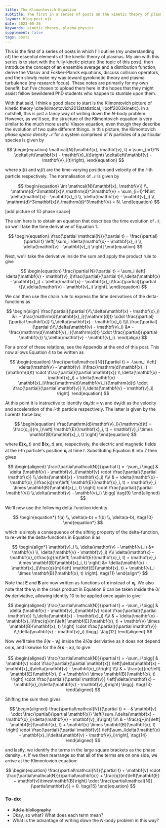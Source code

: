 ```yaml
---
title: The Klimontovich Equation
subtitle: The first in a series of posts on the kinetic theory of plasmas (also a means for me to get to grips with $\KaTeX$).
layout: blog-post.njk
date: 2023-05-26
keywords: kinetic theory, plasma physics
supplement: false
tags: posts
---
```

This is the first of a series of posts in which I'll outline (my understanding of) the essential elements of the kinetic theory of plasmas. My aim with this series is to start with the fully kinetic picture (the topic of this post), then introduce the concept of an ensemble average and a distribution function, derive the Vlasov and Fokker-Planck equations, discuss collision operators, and then slowly make my way toward gyrokinetic theory and plasma turbulence (my research focus). These notes are primarily for my own benefit, but I've chosen to upload them here in the hopes that they might assist fellow bewildered PhD students who happen to stumble upon them.

With that said, I think a good place to start is the Klimontovich picture of kinetic theory \cite{klimontovich2013statistical, liboff2003kinetic}. In a nutshell, this is just a fancy way of writing down the $N$-body problem. However, as we'll see, the structure of the Klimontovich equation is very similar to the much more useful Vlasov equation, even though they describe the evolution of two quite different things. In this picture, the Klimontovich _phase space density_ $\mathcal{N}$ for a system comprised of $N$ particles of a particular species is given by

$$
\begin{equation}
  \mathcal{N}(\mathbf{x}, \mathbf{v}, t) = \sum_{i=1}^N \delta\left(\mathbf{x} - \mathbf{x}_i(t)\right) \delta\left(\mathbf{v} - \mathbf{v}_i(t)\right),
\end{equation}
$$

where $\mathbf{x}_i(t)$ and $\mathbf{v}_i(t)$ are the time-varying position and velocity of the $i$-th particle respectively. The normalisation of $\mathcal{N}$ is given by

$$
\begin{equation}
\int \mathcal{N}(\mathbf{x}, \mathbf{v}) \\, \mathrm{d}^3\mathbf{x}\\,\mathrm{d}^3\mathbf{v} = 
  \sum_{i=1}^N\int \delta(\mathbf{x} - \mathbf{x}_i) \\, \delta(\mathbf{v} - \mathbf{v}_i) \\, \mathrm{d}^3\mathbf{x}\\,\mathrm{d}^3\mathbf{v} = N.
\end{equation}
$$

[add picture of 1D phase space]

The aim here is to obtain an equation that describes the time evolution of $\mathcal{N}$, so we'll take the time derivative of Equation $1$.

$$
\begin{equation}
\frac{\partial \mathcal{N}}{\partial t} = \frac{\partial}{\partial t} \left[ \sum_i \delta(\mathbf{x} - \mathbf{x}_i) \\, \delta(\mathbf{v} - \mathbf{v}_i) \right]
\end{equation}
$$

Next, we'll take the derivative inside the sum and apply the product rule to give

$$
\begin{equation}
  \frac{\partial N}{\partial t} = \sum_i 
  \left[ 
    \delta(\mathbf{v} - \mathbf{v}_i)\frac{\partial}{\partial t}\\,\delta(\mathbf{x} - \mathbf{x}_i) 
    + 
    \delta(\mathbf{x} - \mathbf{x}_i)\frac{\partial}{\partial t}\\,\delta(\mathbf{v} - \mathbf{v}_i)
  \right].
\end{equation}
$$

We can then use the chain rule to express the time derivatives of the delta-functions as

$$
\begin{align}
\frac{\partial}{\partial t}\\,\delta(\mathbf{x} - \mathbf{x}_i) &= - \frac{\mathrm{d}\mathbf{x}_i}{\mathrm{d}t} \cdot \frac{\partial}{\partial \mathbf{x}} \\,\delta(\mathbf{x} - \mathbf{x}_i) \\\\
\frac{\partial}{\partial t}\\,\delta(\mathbf{v} - \mathbf{v}_i) &= - \frac{\mathrm{d}\mathbf{v}_i}{\mathrm{d}t} \cdot \frac{\partial}{\partial \mathbf{v}} \\,\delta(\mathbf{v} - \mathbf{v}_i).
\end{align}
$$

For a proof of these relations, see the Appendix at the end of this post. This now allows Equation $4$ to be written as

$$
\begin{equation}
  \frac{\partial\mathcal{N}}{\partial t} = -\sum_i 
  \left[ 
    \delta(\mathbf{v} - \mathbf{v}_i)\frac{\mathrm{d}\mathbf{x}_i}{\mathrm{d}t} \cdot \frac{\partial}{\partial \mathbf{x}} \\,\delta(\mathbf{x} - \mathbf{x}_i)
    + 
    \delta(\mathbf{x} - \mathbf{x}_i)\frac{\mathrm{d}\mathbf{v}_i}{\mathrm{d}t} \cdot \frac{\partial}{\partial \mathbf{v}} \\,\delta(\mathbf{v} - \mathbf{v}_i) 
  \right].
\end{equation}
$$

At this point it is instructive to identify $\mathrm{d}\mathbf{x}_i/\mathrm{d}t \equiv \mathbf{v}_i$ and $\mathrm{d}\mathbf{v}_i/\mathrm{d}t$ as the velocity and acceleration of the $i$-th particle respectively. The latter is given by the Lorentz force law, 

$$
\begin{equation}
\frac{\mathrm{d}\mathbf{v}_i}{\mathrm{d}t} = \frac{q_i}{m_i}\left[
  \mathbf{E}(\mathbf{x}_i, t) + \mathbf{v}_i \times \mathbf{B}(\mathbf{x}_i, t)
\right]
\end{equation}
$$

where $\mathbf{E}(\mathbf{x}_i, t)$ and $\mathbf{B}(\mathbf{x}_i, t)$ are, respectively, the electric and magnetic fields at the $i$-th particle's position $\mathbf{x}_i$ at time $t$. Substituting Equation $8$ into $7$ then gives

$$
\begin{aligned}
  \frac{\partial\mathcal{N}}{\partial t} = -\sum_i 
\bigg[
  & \delta (\mathbf{v} - \mathbf{v}_i)\mathbf{v} \cdot \frac{\partial}{\partial \mathbf{x}} \\,\delta(\mathbf{x} - \mathbf{x}_i) \\\\
  & + \delta(\mathbf{x} - \mathbf{x}_i)\frac{q}{m}\left[
  \mathbf{E}(\mathbf{x}_i, t) + \mathbf{v}_i \times \mathbf{B}(\mathbf{x}_i, t)
\right] \cdot \frac{\partial}{\partial \mathbf{v}} \\,\delta(\mathbf{v} - \mathbf{v}_i)
  \bigg] \tag{9}
\end{aligned}
$$

We'll now use the following delta-function identity

$$
\begin{equation*}
 f(a) \\, \delta(a-b) = f(b) \\, \delta(a-b), \tag{10}
\end{equation*}
$$

which is simply a consequence of the sifting property of the delta-function, to re-write the delta-functions in Equation $9$ as

$$
\begin{align*}
  \mathbf{v}_i \\, \delta(\mathbf{v} - \mathbf{v}_i) &= \mathbf{v} \\, \delta(\mathbf{v} - \mathbf{v}_i) \\\\
  \delta(\mathbf{x} - \mathbf{x}_i)\frac{q}{m}\left[
  \mathbf{E}(\mathbf{x}_i, t) + \mathbf{v}_i \times \mathbf{B}(\mathbf{x}_i, t)
\right] &= \delta(\mathbf{x} - \mathbf{x}_i)\frac{q}{m}\left[
  \mathbf{E}(\mathbf{x}, t) + \mathbf{v}_i \times \mathbf{B}(\mathbf{x}, t)
\right]. \tag{11}
\end{align*}
$$

Note that $\mathbf{E}$ and $\mathbf{B}$ are now written as functions of $\mathbf{x}$ instead of $\mathbf{x_i}$. We also note that the $\mathbf{v}_i$ in the cross product in Equation $9$ can be taken inside the $\partial/\partial\mathbf{v}$ deriviative, allowing identity $10$ to be applied once again to give

$$
\begin{aligned}
  \frac{\partial\mathcal{N}}{\partial t} = -\sum_i 
\bigg[
  & \delta (\mathbf{v} - \mathbf{v}_i)\mathbf{v} \cdot \frac{\partial}{\partial \mathbf{x}} \\,\delta(\mathbf{x} - \mathbf{x}_i) \\\\
  & + \delta(\mathbf{x} - \mathbf{x}_i)\frac{q}{m}\left[
  \mathbf{E}(\mathbf{x}, t) + \mathbf{v} \times \mathbf{B}(\mathbf{x}, t)
\right] \cdot \frac{\partial}{\partial \mathbf{v}} \\,\delta(\mathbf{v} - \mathbf{v}_i)
  \bigg]. \tag{12}
\end{aligned}
$$

Now we'll take the $\delta(\mathbf{v}-\mathbf{v}_i)$ inside the $\partial/\partial\mathbf{x}$ deriviative as it does not depend on $\mathbf{x}$, and likewise for the $\delta(\mathbf{x}-\mathbf{x}_i)$, to give

$$
\begin{aligned}
  \frac{\partial\mathcal{N}}{\partial t} = -\sum_i 
\bigg[
  & \mathbf{v} \cdot \frac{\partial}{\partial \mathbf{x}} \left[\delta(\mathbf{x} - \mathbf{x}_i)\delta(\mathbf{v} - \mathbf{v}_i)\right] \\\\
  & + \frac{q}{m}\left[
  \mathbf{E}(\mathbf{x}, t) + \mathbf{v} \times \mathbf{B}(\mathbf{x}, t)
\right] \cdot \frac{\partial}{\partial \mathbf{v}} \left[\delta(\mathbf{x} - \mathbf{x}_i)\delta(\mathbf{v} - \mathbf{v}_i)\right]
  \bigg]. \tag{13}
\end{aligned}
$$

Shifting the sum then gives

$$
\begin{aligned}
  \frac{\partial\mathcal{N}}{\partial t} = -
  & \mathbf{v} \cdot \frac{\partial}{\partial \mathbf{x}} \left[\sum_i\delta(\mathbf{x} - \mathbf{x}_i)\delta(\mathbf{v} - \mathbf{v}_i)\right] \\\\
  & - \frac{q}{m}\left[
  \mathbf{E}(\mathbf{x}, t) + \mathbf{v} \times \mathbf{B}(\mathbf{x}, t)
\right] \cdot \frac{\partial}{\partial \mathbf{v}} \left[\sum_i\delta(\mathbf{x} - \mathbf{x}_i)\delta(\mathbf{v} - \mathbf{v}_i)\right],
 \tag{14}
\end{aligned}
$$

and lastly, we identify the terms in the large square brackets as the phase density $\mathcal{N}$. If we then rearrange so that all of the terms are on one side, we arrive at the Klimontovich equation:

$$
\begin{equation}
  \frac{\partial\mathcal{N}}{\partial t} + \mathbf{v} \cdot \frac{\partial\mathcal{N}}{\partial\mathbf{x}} + \frac{q}{m}\left(\mathbf{E} + \mathbf{v}\times\mathbf{B}\right) \cdot \frac{\partial\mathcal{N}}{\partial\mathbf{v}} = 0.
 \tag{15}
\end{equation}
$$

### To-do:
- ~~Add a bibliography~~
- Okay, so what? What does each term mean?
- What is the advantage of writing down the $N$-body problem in this way? 
